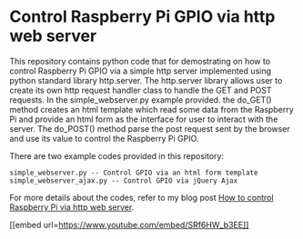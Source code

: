 # Control Raspberry Pi GPIO via http web server

This repository contains python code that for demostrating on how to control Raspberry Pi GPIO via a simple http server implemented using python standard library http.server. The http.server library allows user to create its own http request handler class to handle the GET and POST requests. In the simple_webserver.py example provided. the do_GET() method creates an html template which read some data from the Raspberry Pi and provide an html form as the interface for user to interact with the server. The do_POST() method parse the post request sent by the browser and use its value to control the Raspberry Pi GPIO.

There are two example codes provided in this repository:

    simple_webserver.py -- Control GPIO via an html form template
    simple_webserver_ajax.py -- Control GPIO via jQuery Ajax

For more details about the codes, refer to my blog post [How to control Raspberry Pi via http web server](https://www.e-tinkers.com/2018/04/how-to-control-raspberry-pi-gpio-via-http-web-server/).

[[embed url=https://www.youtube.com/embed/SRf6HW_b3EE]]
